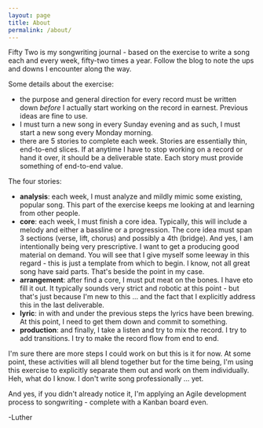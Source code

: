 ```yaml
---
layout: page
title: About
permalink: /about/
---
```


Fifty Two is my songwriting journal - based on the exercise to write a song each and every week, fifty-two times a year. Follow the blog to note the ups and downs I encounter along the way.

Some details about the exercise:

- the purpose and general direction for every record must be written down _before_ I actually start working on the record in earnest. Previous ideas are fine to use.
- I must turn a new song in every Sunday evening and as such, I must start a new song every Monday morning.
- there are 5 stories to complete each week. Stories are essentially thin, end-to-end slices. If at anytime I have to stop working on a record or hand it over, it should be a deliverable state. Each story must provide something of end-to-end value.

The four stories:

- **analysis**:  each week, I must analyze and mildly mimic some existing, popular song. This part of the exercise keeps me looking at and learning from other people.
- **core**: each week, I must finish a core idea. Typically, this will include a melody and either a bassline or a progression. The core idea must span 3 sections (verse, lift, chorus) and possibly a 4th (bridge). And yes, I am intentionally being very prescriptive. I want to get a producing good material on demand. You will see that I give myself some leeway in this regard - this is just a template from which to begin. I know, not all great song have said parts. That's beside the point in my case.
- **arrangement**: after find a core, I must put meat on the bones. I have eto fill it out. It typically sounds very strict and robotic at this point - but that's just because I'm new to this ... and the fact that I explicitly address this in the last deliverable.
- **lyric**: in with and under the previous steps the lyrics have been brewing. At this point, I need to get them down and commit to something.
- **production**: and finally, I take a listen and try to mix the record. I try to add transitions. I try to make the record flow from end to end.

I'm sure there are more steps I could work on but this is it for now. At some point, these activities will all blend together but for the time being, I'm using this exercise to explicitly separate them out and work on them individually. Heh, what do I know. I don't write song professionally &hellip; yet.

And yes, if you didn't already notice it, I'm applying an Agile development process to songwriting - complete with a Kanban board even.

-Luther
